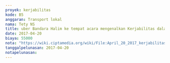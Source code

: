 ```yaml
---
proyek: kerjabilitas
kode: B5
anggaran: Transport lokal
nama: Tety NS
title: uber Bandara Halim ke tempat acara mengenalkan Kerjabilitas dalam acara LINE Inspirasi Jakarta
date: 2017-04-20
biaya: 55000
nota: "https://wiki.ciptamedia.org/wiki/File:April_20_2017_kerjabilitas_B5_uber_bandara_halim_ke_venue_tety948.jpg"
tanggalpelunasan: 2017-04-20
notapelunasan:
---
```


